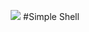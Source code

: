 <p align="center"><img src="https://lh4.googleusercontent.com/6JoqeuAuICXjl2Wdj\mggp2qzpXvZdf9YTqesfGz21OuaQXDAdLFDntG1R3UuLNoXGxeiO5-NqvzmMQ=w763-h666">
#Simple Shell </P>